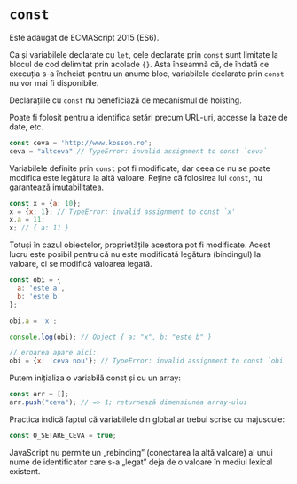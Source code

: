 # `const`

Este adăugat de ECMAScript 2015 (ES6).

Ca și variabilele declarate cu `let`, cele declarate prin `const` sunt limitate la blocul de cod delimitat prin acolade `{}`. Asta înseamnă că, de îndată ce execuția s-a încheiat pentru un anume bloc, variabilele declarate prin `const` nu vor mai fi disponibile.

Declarațiile cu `const` nu beneficiază de mecanismul de hoisting.

Poate fi folosit pentru a identifica setări precum URL-uri, accesse la baze de date, etc.

```js
const ceva = 'http://www.kosson.ro';
ceva = "altceva" // TypeError: invalid assignment to const `ceva`
```

Variabilele definite prin `const` pot fi modificate, dar ceea ce nu se poate modifica este legătura la altă valoare. Reține că folosirea lui `const`, nu garantează imutabilitatea.

```javascript
const x = {a: 10};
x = {x: 1}; // TypeError: invalid assignment to const `x'
x.a = 11;
x; // { a: 11 }
```

Totuși în cazul obiectelor, proprietățile acestora pot fi modificate. Acest lucru este posibil pentru că nu este modificată legătura (bindingul) la valoare, ci se modifică valoarea legată.

```javascript
const obi = {
  a: 'este a',
  b: 'este b'
};

obi.a = 'x';

console.log(obi); // Object { a: "x", b: "este b" }

// eroarea apare aici:
obi = {x: 'ceva nou'}; // TypeError: invalid assignment to const `obi'
```

Putem inițializa o variabilă const și cu un array:

```js
const arr = [];
arr.push("ceva"); // => 1; returnează dimensiunea array-ului
```

Practica indică faptul că variabilele din global ar trebui scrise cu majuscule:

```js
const O_SETARE_CEVA = true;
```

JavaScript nu permite un „rebinding” (conectarea la altă valoare) al unui nume de identificator care s-a „legat” deja de o valoare în mediul lexical existent.
